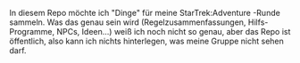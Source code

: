 In diesem Repo möchte ich "Dinge" für meine StarTrek:Adventure -Runde sammeln.
Was das genau sein wird (Regelzusammenfassungen, Hilfs-Programme, NPCs, Ideen…) weiß ich noch nicht so genau, aber das Repo ist öffentlich, also kann ich nichts hinterlegen, was meine Gruppe nicht sehen darf.
